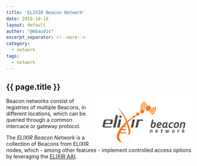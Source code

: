 ```yaml
---
title: 'ELIXIR Beacon Network'
date: 2018-10-18
layout: default
author: "@mbaudis"
excerpt_separator: <!--more-->
category:
  - network
tags:
  - network
---
```


## {{ page.title }}

<img style="float: right; clear: none;" src="/assets/img/logo_beacon-network.png" />

Beacon networks consist of registries of multiple Beacons, in different locations, which can be queried through a common intercace or gateway protocol.

The _ELIXIR Beacon Network_ is a collection of Beacons from ELIXIR nodes, which - among other features - implement controlled access options by leveraging the [ELIXIR AAI](https://www.elixir-europe.org/services/compute/aai).

<!--more-->
